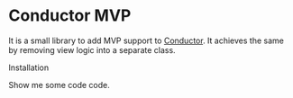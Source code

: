 # Conductor MVP
It is a small library to add MVP support to [Conductor](https://github.com/bluelinelabs/Conductor). 
It achieves the same by removing view logic into a separate class.

Installation

Show me some code code.
